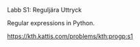 Labb S1: Reguljära Uttryck

Regular expressions in Python.

https://kth.kattis.com/problems/kth:progp:s1


